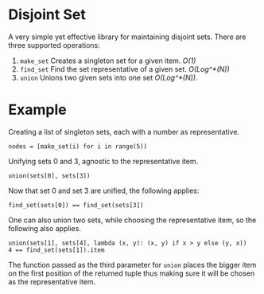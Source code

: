 # Disjoint Set
A very simple yet effective library for maintaining disjoint sets.
There are three supported operations:

1. `make_set` Creates a singleton set for a given item. _O(1)_
2. `find_set` Find the set representative of a given set. _O(Log^*(N))_
3. `union` Unions two given sets into one set _O(Log^*(N))_.

# Example
Creating a list of singleton sets, each with a number as representative.
```
nodes = [make_set(i) for i in range(5))
```

Unifying sets 0 and 3, agnostic to the representative item.
```
union(sets[0], sets[3])
```

Now that set 0 and set 3 are unified, the following applies:
```
find_set(sets[0]) == find_set(sets[3])
```

One can also union two sets, while choosing the representative item,
so the following also applies.
```
union(sets[1], sets[4], lambda (x, y): (x, y) if x > y else (y, x))
4 == find_set(sets[1]).item
```

The function passed as the third parameter for `union` places the bigger item on the first position of
the returned tuple thus making sure it will be chosen as the representative item.
